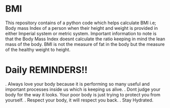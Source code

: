 # BMI
This repository contains of a python code which helps calculate BMI i.e; Body mass Index of a person when their height and weight is provided in either Imperial system or metric system. 
Important information to note is that the Body Mass Index doesnt calculate the ratio keeping in mind the lean mass of the body. 
BMI is not the measure of fat in the body but the measure of the healthy weight to height.
# Daily REMINDERS!!
. Always love your body because it is performing so many useful and important processes inside us which is keeping us alive.
. Dont judge your body for the way it looks. Your poor body is just trying to protect you from yourself.
. Respect your body, it will respect you back.
. Stay Hydrated.
